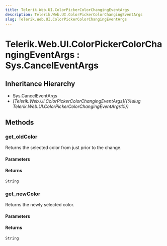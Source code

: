 ```yaml
---
title: Telerik.Web.UI.ColorPickerColorChangingEventArgs
description: Telerik.Web.UI.ColorPickerColorChangingEventArgs
slug: Telerik.Web.UI.ColorPickerColorChangingEventArgs
---
```


# Telerik.Web.UI.ColorPickerColorChangingEventArgs : Sys.CancelEventArgs 

## Inheritance Hierarchy

* Sys.CancelEventArgs
* *[Telerik.Web.UI.ColorPickerColorChangingEventArgs]({%slug Telerik.Web.UI.ColorPickerColorChangingEventArgs%})*


## Methods

###  get_oldColor

Returns the selected color from just prior to the change.

#### Parameters

#### Returns

`String`

### get_newColor

Returns the newly selected color.

#### Parameters

#### Returns

`String`

